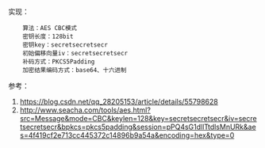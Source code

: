 实现：
```
    算法：AES CBC模式
    密钥长度：128bit
    密钥key：secretsecretsecr
    初始偏移向量iv：secretsecretsecr
    补码方式：PKCS5Padding
    加密结果编码方式：base64、十六进制
```

参考：

1. https://blog.csdn.net/qq_28205153/article/details/55798628
2. http://www.seacha.com/tools/aes.html?src=Message&mode=CBC&keylen=128&key=secretsecretsecr&iv=secretsecretsecr&bpkcs=pkcs5padding&session=pPQ4sG1dllTtdlsMnURk&aes=4f419cf2e713cc445372c14896b9a54a&encoding=hex&type=0

